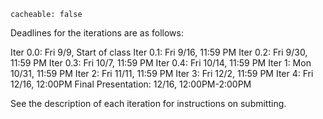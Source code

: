 ```
cacheable: false
```

Deadlines for the iterations are as follows:

Iter 0.0: Fri 9/9, Start of class
Iter 0.1: Fri 9/16, 11:59 PM
Iter 0.2: Fri 9/30, 11:59 PM
Iter 0.3: Fri 10/7, 11:59 PM
Iter 0.4: Fri 10/14, 11:59 PM
Iter 1: Mon 10/31, 11:59 PM
Iter 2: Fri 11/11, 11:59 PM
Iter 3: Fri 12/2, 11:59 PM
Iter 4: Fri 12/16, 12:00PM
Final Presentation: 12/16, 12:00PM-2:00PM

See the description of each iteration for instructions on submitting.
